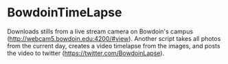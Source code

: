 # BowdoinTimeLapse
Downloads stills from a live stream camera on Bowdoin's campus (http://webcam5.bowdoin.edu:4200/#view).
Another script takes all photos from the current day, creates a video timelapse from the images, and posts the video to twitter (https://twitter.com/BowdoinLapse).
